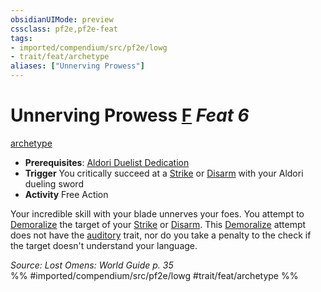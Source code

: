```yaml
---
obsidianUIMode: preview
cssclass: pf2e,pf2e-feat
tags:
- imported/compendium/src/pf2e/lowg
- trait/feat/archetype
aliases: ["Unnerving Prowess"]
---
```

# Unnerving Prowess  [F](chapter-9-playing-the-game.md#Actions "Free Action") *Feat 6*  
[archetype](archetype.md)  

- **Prerequisites**: [Aldori Duelist Dedication](aldori-duelist-dedication-lowg.md)
- **Trigger** You critically succeed at a [Strike](strike.md) or [Disarm](rules/actions/disarm.md) with your Aldori dueling sword
- **Activity** Free Action

Your incredible skill with your blade unnerves your foes. You attempt to [Demoralize](demoralize.md) the target of your [Strike](strike.md) or [Disarm](rules/actions/disarm.md). This [Demoralize](demoralize.md) attempt does not have the [auditory](auditory.md) trait, nor do you take a penalty to the check if the target doesn't understand your language.

*Source: Lost Omens: World Guide p. 35*  
%% #imported/compendium/src/pf2e/lowg #trait/feat/archetype %%